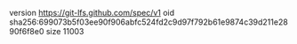 version https://git-lfs.github.com/spec/v1
oid sha256:699073b5f03ee90f906abfc524fd2c9d97f792b61e9874c39d211e2890f6f8e0
size 11003
